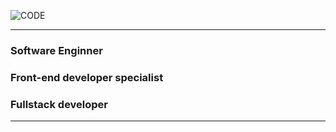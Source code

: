 ![CODE](https://images.pexels.com/photos/97077/pexels-photo-97077.jpeg?auto=compress&cs=tinysrgb&dpr=2&h=750&w=1260)
___ 
> 
### Software Enginner
### Front-end developer specialist
### Fullstack developer
___
